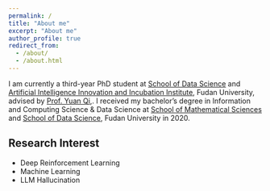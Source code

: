 ```yaml
---
permalink: /
title: "About me"
excerpt: "About me"
author_profile: true
redirect_from: 
  - /about/
  - /about.html
---
```



I am currently a third-year PhD student at [School of Data Science](https://sds.fudan.edu.cn/) and [Artificial Intelligence Innovation and Incubation Institute](https://ai3.fudan.edu.cn/), Fudan University, advised by [Prof. Yuan Qi,](https://ai3.fudan.edu.cn/info/1075/1394.htm). <!--I received my Master's degree in Department of Statistics from Columbia University, where I was fortunate enough to be advised by [Prof. Ming Yuan](https://www.columbia.edu/~my2550/index.html).--> I received my bachelor’s degree in Information and Computing Science & Data Science at [School of Mathematical Sciences](https://math.fudan.edu.cn) and [School of Data Science](https://sds.fudan.edu.cn), Fudan University in 2020.

## Research Interest
- Deep Reinforcement Learning
- Machine Learning
- LLM Hallucination
